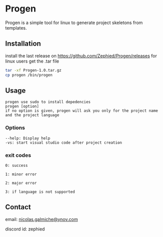 # Progen

Progen is a simple tool for linux to generate project skeletons from templates.

## Installation

install the last release on https://github.com/Zephied/Progen/releases
for linux users get the .tar file
```bash
tar -xf Progen-1.0.tar.gz
cp progen /bin/progen
```

## Usage

```
progen use sudo to install depedencies
progen [option]
if no option is given, progen will ask you only for the project name and the project language
```

### Options

```
--help: Display help
-vs: start visual studio code after project creation
```

### exit codes

```
0: success

1: minor error

2: major error

3: if language is not supported
```

## Contact

email: nicolas.galmiche@ynov.com

discord id: zephied
